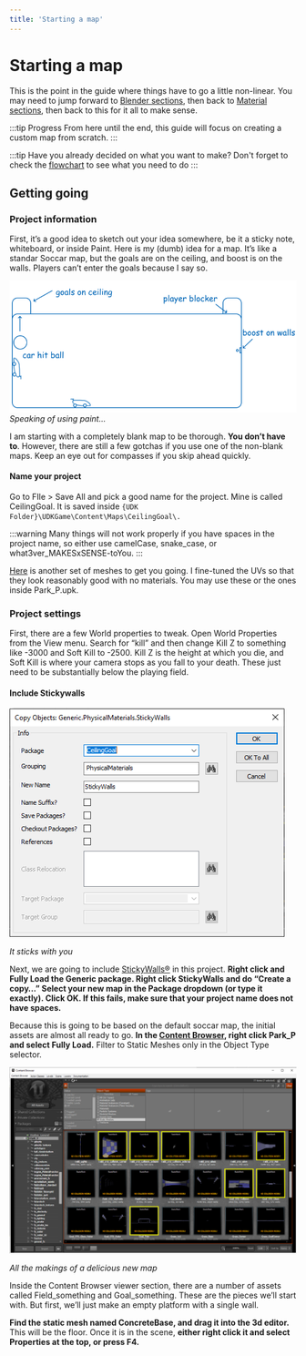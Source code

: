 ```yaml
---
title: 'Starting a map'
---
```

# Starting a map

This is the point in the guide where things have to go a little non-linear. You may need to jump forward to [Blender sections](../modeling), then back to [Material sections](../textures), then back to this for it all to make sense.

:::tip Progress
From here until the end, this guide will focus on creating a custom map from scratch.
:::

:::tip
Have you already decided on what you want to make? Don't forget to check the [flowchart](../beginner/ready) to see what you need to do
:::

## Getting going

### Project information

First, it’s a good idea to sketch out your idea somewhere, be it a sticky note, whiteboard, or inside Paint. Here is my (dumb) idea for a map. It’s like a standar Soccar map, but the goals are on the ceiling, and boost is on the walls. Players can’t enter the goals because I say so.

![alt text](../.vuepress/public/images/image212.png)
*Speaking of using paint...*

I am starting with a completely blank map to be thorough. **You don’t have to**. However, there are still a few gotchas if you use one of the non-blank maps. Keep an eye out for compasses if you skip ahead quickly.

#### Name your project <Badge text="important" type="tip"/>

Go to FIle > Save All and pick a good name for the project. Mine is called CeilingGoal. It is saved inside `{UDK Folder}\UDKGame\Content\Maps\CeilingGoal\.` 

:::warning
Many things will not work properly if you have spaces in the project name, so either use camelCase, snake_case, or what3ver_MAKESxSENSE-toYou.
:::

[Here](https://drive.google.com/file/d/1_SRltyPZXlqwuA4s2rHA5H8GgMOiSqk-/view?usp=sharing) is another set of meshes to get you going. I fine-tuned the UVs so that they look reasonably good with no materials. You may use these or the ones inside Park_P.upk.

### Project settings

First, there are a few World properties to tweak. Open World Properties from the View menu. Search for “kill” and then change Kill Z to something like -3000 and Soft Kill to -2500. Kill Z is the height at which you die, and Soft Kill is where your camera stops as you fall to your death. These just need to be substantially below the playing field.

#### Include Stickywalls <Badge text="important" type="tip"/>

![alt text](../.vuepress/public/images/image27.png)

*It sticks with you*

Next, we are going to include [StickyWalls®](../beginner/sticky_walls.md) in this project. **Right click and Fully Load the Generic package. Right click StickyWalls and do “Create a copy…” Select your new map in the Package dropdown (or type it exactly). Click OK. If this fails, make sure that your project name does not have spaces.**

Because this is going to be based on the default soccar map, the initial assets are almost all ready to go. **In the [Content Browser](../beginner/content_browser), right click Park_P and select Fully Load.** Filter to Static Meshes only in the Object Type selector.

![alt text](../.vuepress/public/images/image22.png)

*All the makings of a delicious new map*

Inside the Content Browser viewer section, there are a number of assets called Field_something and Goal_something. These are the pieces we’ll start with. But first, we’ll just make an empty platform with a single wall.


**Find the static mesh named ConcreteBase, and drag it into the 3d editor.** This will be the floor. Once it is in the scene, **either right click it and select Properties at the top, or press F4.**
